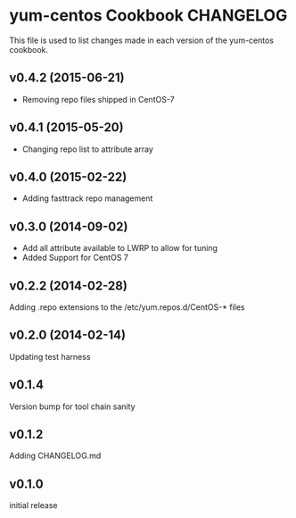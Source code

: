 yum-centos Cookbook CHANGELOG
======================
This file is used to list changes made in each version of the yum-centos cookbook.

v0.4.2 (2015-06-21)
-------------------
- Removing repo files shipped in CentOS-7

v0.4.1 (2015-05-20)
-------------------
- Changing repo list to attribute array

v0.4.0 (2015-02-22)
-------------------
- Adding fasttrack repo management

v0.3.0 (2014-09-02)
-------------------
- Add all attribute available to LWRP to allow for tuning
- Added Support for CentOS 7

v0.2.2 (2014-02-28)
-------------------
Adding .repo extensions to the /etc/yum.repos.d/CentOS-* files


v0.2.0 (2014-02-14)
-------------------
Updating test harness


v0.1.4
------
Version bump for tool chain sanity


v0.1.2
------
Adding CHANGELOG.md


v0.1.0
------
initial release
